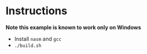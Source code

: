# Instructions

**Note this example is known to work only on Windows**

- Install `nasm` and `gcc`
- `./build.sh`